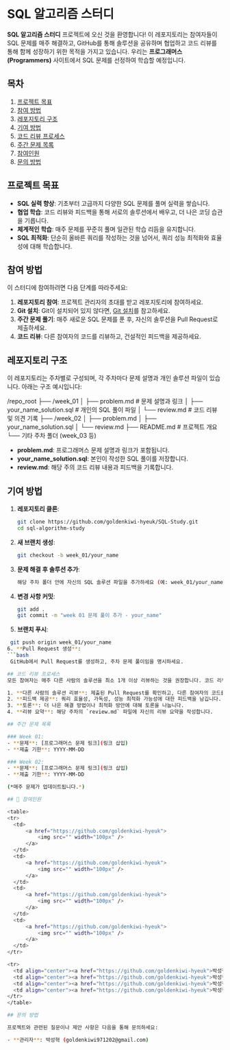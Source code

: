 # SQL 알고리즘 스터디

**SQL 알고리즘 스터디** 프로젝트에 오신 것을 환영합니다! 이 레포지토리는 참여자들이 SQL 문제를 매주 해결하고, GitHub를 통해 솔루션을 공유하며 협업하고 코드 리뷰를 통해 함께 성장하기 위한 목적을 가지고 있습니다. 우리는 **프로그래머스(Programmers)** 사이트에서 SQL 문제를 선정하여 학습할 예정입니다.

## 목차

1. [프로젝트 목표](#프로젝트-목표)
2. [참여 방법](#참여-방법)
3. [레포지토리 구조](#레포지토리-구조)
4. [기여 방법](#기여-방법)
5. [코드 리뷰 프로세스](#코드-리뷰-프로세스)
6. [주간 문제 목록](#주간-문제-목록)
7. [참여인원](#참여인원)
8. [문의 방법](#문의-방법)

## 프로젝트 목표

- **SQL 실력 향상**: 기초부터 고급까지 다양한 SQL 문제를 풀며 실력을 쌓습니다.
- **협업 학습**: 코드 리뷰와 피드백을 통해 서로의 솔루션에서 배우고, 더 나은 코딩 습관을 기릅니다.
- **체계적인 학습**: 매주 문제를 꾸준히 풀며 일관된 학습 리듬을 유지합니다.
- **SQL 최적화**: 단순히 올바른 쿼리를 작성하는 것을 넘어서, 쿼리 성능 최적화와 효율성에 대해 학습합니다.

## 참여 방법

이 스터디에 참여하려면 다음 단계를 따라주세요:

1. **레포지토리 참여**: 프로젝트 관리자의 초대를 받고 레포지토리에 참여하세요.
2. **Git 설치**: Git이 설치되어 있지 않다면, [Git 설치](https://git-scm.com/book/ko/v2/Getting-Started-설치)를 참고하세요.
3. **주간 문제 풀기**: 매주 새로운 SQL 문제를 푼 후, 자신의 솔루션을 Pull Request로 제출하세요.
4. **코드 리뷰**: 다른 참여자의 코드를 리뷰하고, 건설적인 피드백을 제공하세요.

## 레포지토리 구조

이 레포지토리는 주차별로 구성되며, 각 주차마다 문제 설명과 개인 솔루션 파일이 있습니다. 아래는 구조 예시입니다:

/repo_root ├── /week_01 │ ├── problem.md # 문제 설명과 링크 │ ├── your_name_solution.sql # 개인의 SQL 풀이 파일 │ └── review.md # 코드 리뷰 및 의견 기록 ├── /week_02 │ ├── problem.md │ ├── your_name_solution.sql │ └── review.md ├── README.md # 프로젝트 개요 └── 기타 주차 폴더 (week_03 등)


- **problem.md**: 프로그래머스 문제 설명과 링크가 포함됩니다.
- **your_name_solution.sql**: 본인이 작성한 SQL 풀이를 저장합니다.
- **review.md**: 해당 주의 코드 리뷰 내용과 피드백을 기록합니다.

## 기여 방법

1. **레포지토리 클론**:
   ```bash
   git clone https://github.com/goldenkiwi-hyeuk/SQL-Study.git
   cd sql-algorithm-study
2. **새 브랜치 생성**:
   ```bash
   git checkout -b week_01/your_name
3. **문제 해결 후 솔루션 추가**:
   ```bash
   해당 주차 폴더 안에 자신의 SQL 솔루션 파일을 추가하세요 (예: week_01/your_name_solution.sql).
4. **변경 사항 커밋**:
   ```bash
   git add .
   git commit -m "week 01 문제 풀이 추가 - your_name"
5. **브랜치 푸시**:
  ```bash
   git push origin week_01/your_name
6. **Pull Request 생성**:
  ```bash
   GitHub에서 Pull Request를 생성하고, 주차 문제 풀이임을 명시하세요.

## 코드 리뷰 프로세스
모든 참여자는 매주 다른 사람의 솔루션을 최소 1개 이상 리뷰하는 것을 권장합니다. 코드 리뷰는 다음과 같이 진행됩니다:

1. **다른 사람의 솔루션 리뷰**: 제출된 Pull Request를 확인하고, 다른 참여자의 코드를 살펴보세요.
2. **피드백 제공**: 쿼리 효율성, 가독성, 성능 최적화 가능성에 대한 피드백을 남깁니다.
3. **토론**: 더 나은 해결 방법이나 최적화 방안에 대해 토론을 나눕니다.
4. **리뷰 요약**: 해당 주차의 `review.md` 파일에 자신의 리뷰 요약을 작성합니다.

## 주간 문제 목록

### Week 01:
- **문제**: [프로그래머스 문제 링크](링크 삽입)
- **제출 기한**: YYYY-MM-DD

### Week 02:
- **문제**: [프로그래머스 문제 링크](링크 삽입)
- **제출 기한**: YYYY-MM-DD

(*매주 문제가 업데이트됩니다.*)

## 👥 참여인원

<table>
  <tr>
    <td>
        <a href="https://github.com/goldenkiwi-hyeuk">
            <img src="" width="100px" />
        </a>
    </td>
    <td>
        <a href="https://github.com/goldenkiwi-hyeuk">
            <img src="" width="100px" />
        </a>
    </td>
    <td>
        <a href="https://github.com/goldenkiwi-hyeuk">
            <img src="" width="100px" />
        </a>
    </td>
    <td>
        <a href="https://github.com/goldenkiwi-hyeuk">
            <img src="" width="100px" />
        </a>
    </td>
  </tr>

  <tr> 
    <td align="center"><a href="https://github.com/goldenkiwi-hyeuk">박성혁</a></td>
    <td align="center"><a href="https://github.com/goldenkiwi-hyeuk">박성혁</a></td>
    <td align="center"><a href="https://github.com/goldenkiwi-hyeuk">박성혁</a></td>
    <td align="center"><a href="https://github.com/goldenkiwi-hyeuk">박성혁</a></td>
  </tr>
</table>

## 문의 방법

프로젝트와 관련된 질문이나 제안 사항은 다음을 통해 문의하세요:

- **관리자**: 박성혁 (goldenkiwi971202@gmail.com)


